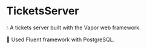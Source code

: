 # TicketsServer

💧 A tickets server built with the Vapor web framework.

🐘 Used Fluent framework with PostgreSQL.
